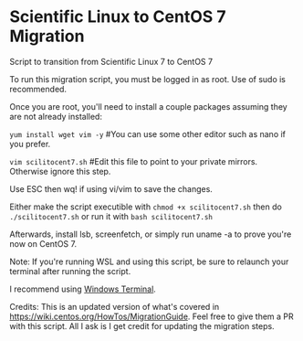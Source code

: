 # Scientific Linux to CentOS 7 Migration
Script to transition from Scientific Linux 7 to CentOS 7

To run this migration script, you must be logged in as root. Use of sudo is recommended.

Once you are root, you'll need to install a couple packages assuming they are not already installed:

`yum install wget vim -y` #You can use some other editor such as nano if you prefer.

`vim scilitocent7.sh` #Edit this file to point to your private mirrors. Otherwise ignore this step.

Use ESC then wq! if using vi/vim to save the changes.

Either make the script executible with `chmod +x scilitocent7.sh` then do `./scilitocent7.sh` 
or run it with `bash scilitocent7.sh`

Afterwards, install lsb, screenfetch, or simply run uname -a to prove you're now on CentOS 7.

Note: If you're running WSL and using this script, be sure to relaunch your terminal after running the script. 

I recommend using [Windows Terminal](https://github.com/microsoft/terminal).

Credits: This is an updated version of what's covered in https://wiki.centos.org/HowTos/MigrationGuide. Feel free to give them a PR with this script. All I ask is I get credit for updating the migration steps.

